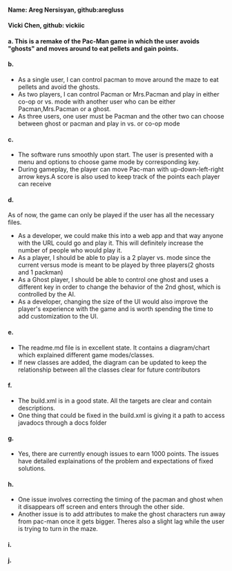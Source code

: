 #### Name: Areg Nersisyan, github:aregluss
#### Vicki Chen, github: vickiic

#### a. This is a remake of the Pac-Man game in which the user avoids "ghosts" and moves around to eat pellets and gain points.


#### b. 
* As a single user, I can control pacman to move around the maze to eat pellets and avoid the ghosts. 
* As two players, I can control Pacman or Mrs.Pacman and play in either co-op or vs. mode with another user who can be either Pacman,Mrs.Pacman or a ghost. 
* As three users, one user must be Pacman and the other two can choose between ghost or pacman and play in vs. or co-op mode 

#### c. 
* The software runs smoothly upon start. The user is presented with a menu and options to choose game mode by corresponding key.
* During gameplay, the player can move Pac-man with up-down-left-right arrow keys.A score is also used to keep track of the points each player can receive

#### d.
As of now, the game can only be played if the user has all the necessary files. 
* As a developer, we could make this into a web app and that way anyone with the URL could go and play it. This will definitely increase the number of people who would play it. 
* As a player, I should be able to play is a 2 player vs. mode since the current versus mode is meant to be played by three players(2 ghosts and 1 packman)
* As a Ghost player,  I should be able to control one ghost and uses a different key in order to change the behavior of the 2nd ghost, which is controlled by the AI. 
* As a developer, changing the size of the UI would also improve the player's experience with the game and is worth spending the time to add customization to the UI.


#### e. 
* The readme.md file is in excellent state. It contains a diagram/chart which explained different game modes/classes.
* If new classes are added, the diagram can be updated to keep the relationship between all the classes clear for future contributors


#### f. 
* The build.xml is in a good state. All the targets are clear and contain descriptions.
* One thing that could be fixed in the build.xml is giving it a path to access javadocs through a docs folder

#### g. 
* Yes, there are currently enough issues to earn 1000 points. The issues have detailed explainations of the problem and expectations of fixed solutions.

#### h. 
* One issue involves correcting the timing of the pacman and ghost when it disappears off screen and enters through the other side.
* Another issue is to add attributes to make the ghost characters run away from pac-man once it gets bigger. Theres also a slight lag while the user is trying to turn in the maze.
#### i.
#### j.
